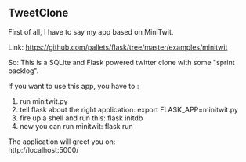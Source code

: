 
 ## TweetClone

First of all, I have to say my app based on MiniTwit.

Link:
https://github.com/pallets/flask/tree/master/examples/minitwit

So:
This is a SQLite and Flask powered twitter clone with some "sprint backlog".

If you want to use this app, you have to :
1. run minitwit.py
2. tell flask about the right application: export FLASK_APP=minitwit.py
3. fire up a shell and run this: flask initdb
4. now you can run minitwit: flask run


The application will greet you on:  
http://localhost:5000/
